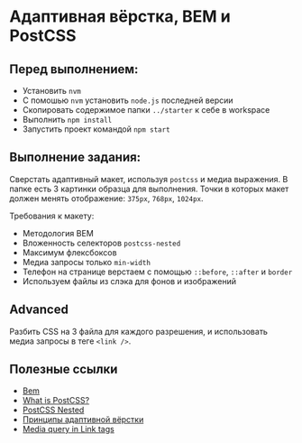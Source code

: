 # Адаптивная вёрстка, BEM и PostCSS

## Перед выполнением:
- Установить `nvm`
- С помошью `nvm` установить `node.js` последней версии
- Cкопировать содержимое папки `../starter` к себе в workspace
- Выполнить `npm install`
- Запустить проект командой `npm start`

## Выполнение задания:
Сверстать адаптивный макет, используя `postcss` и медиа выражения. В папке есть 3 картинки образца для выполнения. Точки в которых макет должен менять отображение: `375px`, `768px`, `1024px`.

Требования к макету:
- Методология BEM
- Вложенность селекторов `postcss-nested`
- Максимум флексбоксов
- Медиа запросы только `min-width`
- Телефон на странице верстаем с помощью `::before`, `::after` и `border`
- Используем файлы из слэка для фонов и изображений

## Advanced
Разбить CSS на 3 файла для каждого разрешения, и использовать медиа запросы в теге `<link />`.

## Полезные ссылки
- [Bem](https://uk.bem.info/methodology/quick-start/)
- [What is PostCSS?](https://davidtheclark.com/its-time-for-everyone-to-learn-about-postcss/)
- [PostCSS Nested](https://github.com/postcss/postcss-nested)
- [Принципы адаптивной вёрстки](https://habr.com/post/243247/)
- [Media query in Link tags](https://css-tricks.com/css-media-queries/)
